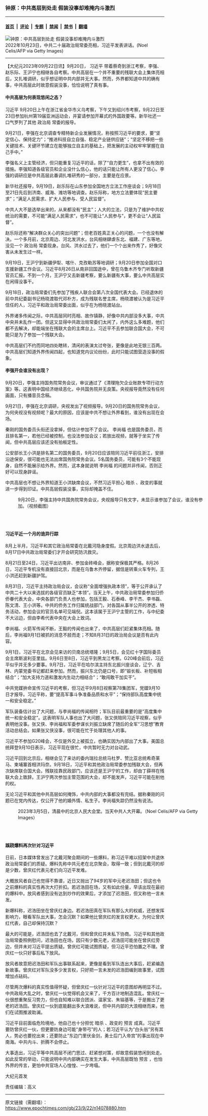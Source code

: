 ### 钟原：中共高层到处走 假装没事却难掩内斗激烈

---

#### [首页](../../../..?n14078880) &nbsp;|&nbsp; [评论](../../../../../epoch-comment?n14078880) &nbsp;|&nbsp; [专题](../../../../../epoch-special?n14078880) &nbsp;|&nbsp; [禁闻](../../../../../epoch-news?n14078880) &nbsp;|&nbsp; [禁书](../../../../../books?n14078880) &nbsp;|&nbsp; [翻墙](https://github.com/gfw-breaker/nogfw/blob/master/README.md?n14078880)


<div><img alt="钟原：中共高层到处走 假装没事却难掩内斗激烈" class="attachment-djy_600_400 size-djy_600_400 wp-post-image" src="https://i.epochtimes.com/assets/uploads/2022/11/id13863714-GettyImages-1244161628_light-600x400.jpg"/>
<div class="caption">
 2022年10月23日，中共二十届政治局常委亮相，习近平发表讲话。(Noel Celis/AFP via Getty Images)
</div></div><hr/><div class="post_content" id="artbody" itemprop="articleBody">
 <!-- article content begin -->
 <p>
  【大纪元2023年09月22日讯】9月20日，
  <ok href="https://www.epochtimes.com/gb/tag/%E4%B9%A0%E8%BF%91%E5%B9%B3.html">
   习近平
  </ok>
  带着蔡奇到浙江考察，李强、赵乐际、王沪宁也相继各自考察。中共高层在一个并不重要的残联大会上集体亮相后，又扎堆调研，似乎想证明中共内部并无大事。然而，外界都知道中共的确有事，中共高层此时故意假装没事，恰恰说明了真有事。
 </p>
 <h4>
  中共高层为何表现悠闲之态？
 </h4>
 <p>
  <ok href="https://www.epochtimes.com/gb/tag/%E4%B9%A0%E8%BF%91%E5%B9%B3.html">
   习近平
  </ok>
  9月20日上午在浙江省金华市义乌考察，下午又到绍兴市考察，9月22日至23日参加杭州第19届亚洲运动会，并宴请参加开幕式的外国政要等。新华社还一口气罗列了其他
  <ok href="https://www.epochtimes.com/gb/tag/%E6%94%BF%E6%B2%BB%E5%B1%80.html">
   政治局
  </ok>
  常委的报导。
 </p>
 <p>
  9月21日，李强在北京调查专精特新企业发展情况，称按照习近平的要求，要“坚定信心、保持定力”；“推进科技自立自强、稳定产业链供应链”；“坚定不移把一些关键技术、关键环节建立在能够独立自主的基础上，把发展的主动权牢牢掌握在自己手中。”
 </p>
 <p>
  李强名义上主管经济，但只能重复习近平的话，除了“自力更生”，也拿不出有效的措施。李强知道各级官员和企业没什么信心，他的话只能让所有人更没了信心。李强的调研应是中共高层此番调扎堆研秀的一部分，主要是在应景。
 </p>
 <p>
  新华社还报导，9月19日，赵乐际在山东参加全国地方立法工作座谈会；9月18日至21日先后到济南、威海、潍坊等地调查。赵乐际称，地方立法要体现“民主要求”；“满足人民需求、扩大人民参与、受人民监督”。
 </p>
 <p>
  中共人大不是选举出来的，从来都没有“民主”；人大的立法，只是为了维护中共权统治的需要，不可能“满足人民需求”，也不可能让“人民参与”，更不会让“人民监督”。
 </p>
 <p>
  赵乐际还称“解决群众关心的突出问题”；但老百姓真正关心的问题，一个也没有解决。一个多月前，北京周边、河北发洪水，台风相继肆虐东北、福建、广东等地，没见一个
  <ok href="https://www.epochtimes.com/gb/tag/%E6%94%BF%E6%B2%BB%E5%B1%80.html">
   政治局
  </ok>
  常委现身。台风、洪水过去了，他们一个个出来作秀了，好像灾害从未发生过一样。
 </p>
 <p>
  9月19日，王沪宁到新疆伊犁、喀什、克孜勒苏等地调研；9月20日参加全国对口支援新疆工作会议。习近平8月26日从南非回国途中，曾在乌鲁木齐专门听取新疆官员汇报。不到一个月，王沪宁又去新疆考察，要么新疆有大事，要么中共高层实在闲得没事干。
 </p>
 <p>
  9月18日，政治局常委们先参加了残疾人联合会第八次全国代表大会。已经退休的前中共纪委副书记杨晓渡取代邓朴方，成为残联名誉主席，杨晓渡被认为是习近平信任的人，习近平和政治局常委出面，似乎在为杨晓渡站台。
 </p>
 <p>
  外界诸多传闻之际，中共高层同时亮相、故作镇静，好像中共内部没多大事，中共中央并未乱作一团。但这又显得中共政治局常委们太闲了，内外这么多难题，他们都不去解决，却能端坐在残联大会的主席台上。习近平不去参加联合国大会，不可能只是为了参加一个残联大会。
 </p>
 <p>
  中共高层们不约而同地四处瞎转，清闲的表演太过夸张，更像是此地无银三百两。中共高层们知道外界传闻四起，也知道党内议论纷纷，此时只能试图营造没事的假象。
 </p>
 <h4>
  李强开会谁没有出现？
 </h4>
 <p>
  9月20日，李强主持国务院常务会议，审议通过了《清理拖欠企业账款专项行动方案》等。这表明中国经济继续恶化，中共国务院并无良策。央视报导竟然没有任何画面，只有播音员念稿。
 </p>
 <p>
  9月21日，李强在北京调研，央视发出了视频报导。9月20日的国务院常务会议，为何央视没有视频呢？最大的原因，应该是中共不想让外界看到，谁没有出现在会场。
 </p>
 <p>
  秦刚的国务委员头衔还没拿掉，但估计参加不了会议。
  <ok href="https://www.epochtimes.com/gb/tag/%E6%9D%8E%E5%B0%9A%E7%A6%8F.html">
   李尚福
  </ok>
  也是国务委员，而且排名第一，若他已经被控制，也没法参加会议；若放出视频，就等于坐实了传闻，但中共高层应该还没有拍板定性。
 </p>
 <p>
  公安部长王小洪是排名第二的国务委员，9月20日应该陪同习近平前往浙江，安排沿途保安，很可能也无法出席国务院常务会议。5名国务委员，可能有3个不能现身，自然不能展示给外界。然而，这本身就说明
  <ok href="https://www.epochtimes.com/gb/tag/%E6%9D%8E%E5%B0%9A%E7%A6%8F.html">
   李尚福
  </ok>
  的问题并非传闻，否则正好可以现身辟谣。
 </p>
 <p>
  中共高层也不想让外界知道王小洪缺席会议，不然习近平担心
  <ok href="https://www.epochtimes.com/gb/tag/%E6%9A%97%E6%9D%80.html">
   暗杀
  </ok>
  、政变的事就进一步得到印证。中共高层假装没事，实际却掩盖不住。
 </p>
 <figure aria-describedby="caption-attachment-14078882" class="wp-caption aligncenter" id="attachment_14078882" style="width: 600px">
  <ok href="https://i.epochtimes.com/assets/uploads/2023/09/id14078882-Liqiang-meeting_20230920.jpg" target="_blank">
   <img alt="" class="size-large wp-image-14078882" src="https://i.epochtimes.com/assets/uploads/2023/09/id14078882-Liqiang-meeting_20230920-600x315.jpg"/>
  </ok>
  <br/><figcaption class="wp-caption-text" id="caption-attachment-14078882">
   9月20日，李强主持中共国务院常务会议，央视报导只有文字，未显示谁参加了会议，谁没有参加。（视频截图）
  </figcaption><br/>
 </figure><br/>
 <h4>
  习近平近一个月的诡异行踪
 </h4>
 <p>
  8月上半月，习近平和其它政治局常委在北戴河隐身度假。北京周边洪水退去后，8月17日中共政治局常委们才开会研究防汛救灾。
 </p>
 <p>
  8月21日至24日，习近平出访南非、参加金砖峰会，据称安保极其严格。8月26日，习近平专机没有直接回北京，而是在乌鲁木齐停留，据信是转乘火车专列，王小洪还赶到新疆护驾。
 </p>
 <p>
  8月31日，习近平主持政治局会议，会议称“全面增强执政本领”，等于公开承认了中共二十大以来选拔的各级官员缺乏“本领”。当天上午，中共政治局常委参加归侨侨眷代表大会，中央各部门负责人也参加，包括王毅、石泰峰、李干杰、李书磊、陈文清、王小洪等。中共的侨务工作归属统战部门，对各国从事半公开的渗透、特务活动，参加会议的官员名单可见端倪。这本该属于王沪宁主管的工作，与中纪委不大沾边，但由李希代表中央在大会上致词。
 </p>
 <p>
  李尚福、火箭军传闻不断，王毅的传闻也出来了，中共高层们赶紧集体亮相。随后，李尚福9月1日被抓的消息不胫而走；不知8月31日的政治局会议是否有此内容。
 </p>
 <p>
  9月1日，习近平在北京会见来访的贝南总统塔隆；9月5日，会见红十字国际委员会主席斯波利亚里兹。9月6日至8日，习近平到黑龙江考察。G20峰会前后，习近平似乎并无多少要事。9月7日，习近平在哈尔滨主持东北振兴座谈会，辽宁、吉林、内蒙党委书记都赶来参加。然而，振兴东北仍是口号，即“锻长板、补短板相结合”；“加大支持力道和激发内生动力相结合”；“敢闯敢干加实干”。
 </p>
 <p>
  中共党媒拚命宣传习近平的考察，但习近平9月8日视察第78集团军，党媒9月10日才报导。习近平称，要“提高军事斗争准备品质和水平”；“保持部队高度集中统一和安全稳定。”
 </p>
 <p>
  军队装备估计出了大问题，与李尚福的传闻相符；军队目前最重要的是“高度集中统一和安全稳定”。这表明军队人事也出了大问题，张又侠陪同习近平视察，似乎表明他没事。张又侠、李尚福和军委参谋长刘振立缺席了随后的全军“习思想”教育活动总结会。如果张又侠没事，很可能在忙于处理其他人的事。
 </p>
 <p>
  习近平不参加G20峰会，不仅是外交上被孤立，也确实因为内部出了大事。美国总统拜登9月10日表示，习近平现在很忙，中共暂时无力对台动武。
 </p>
 <p>
  习近平回到北京后，相继会见了来访的委内瑞拉总统马杜罗、赞比亚总统希奇莱马、柬埔寨首相洪玛奈。9月18日，习近平和其他政治局常委参加残联大会，但再次缺席联合国大会。残联挂靠民政部门，应该还是王沪宁的工作，却由丁薛祥在残联大会上致辞。王沪宁两次参加主管范围的大会，却不能发声，习近平可能在削他的权。
 </p>
 <p>
  无论习近平和其他中共高层如何掩饰，中共内部的大事都没有完结。据称秦刚的问题已在党内传达，仅公开了他的婚外情、私生子。李尚福失踪仍然没有说法。
 </p>
 <figure aria-describedby="caption-attachment-13947026" class="wp-caption aligncenter" id="attachment_13947026" style="width: 600px">
  <ok href="https://i.epochtimes.com/assets/uploads/2023/03/id13947026-GettyImages-1247745251.jpg" target="_blank">
   <img alt="" class="size-large wp-image-13947026" src="https://i.epochtimes.com/assets/uploads/2023/03/id13947026-GettyImages-1247745251-600x400.jpg"/>
  </ok>
  <br/><figcaption class="wp-caption-text" id="caption-attachment-13947026">
   2023年3月5日，清晨中的北京人民大会堂。当天中共人大开幕。（Noel Celis/AFP via Getty Images）
  </figcaption><br/>
 </figure><br/>
 <h4>
  蹊跷爆料再次针对习近平
 </h4>
 <p>
  日前，日本媒体曾发出了北戴河聚会期间的一些爆料，称习近平难以招架中共退休政治局常委们的质疑。爆料先称中共元老在北京聚会，取得一致；但到北戴河的却是少数，曾庆红代表元老们向习近平发难。
 </p>
 <p>
  大概放风者自己也觉得不靠谱，近日又抛出了94岁的军中元老迟浩田；但这也令之前爆料的真实性再次大打折扣。若迟浩田在场，又有如此份量，早该出现在最初的爆料中。放风者感到没有达到炒作的效果后，才添加了迟浩田，但又称他一言未发。
 </p>
 <p>
  新爆料称，迟浩田坐在曾庆红身边。若迟浩田真在军队有那么大的权威，还想发挥影响力，眼看军队出大事，怎会沉默？如果他比曾庆红的发言权更大，为何让曾庆红代表，自己却保持沉默？
 </p>
 <p>
  最大的可能是，迟浩田也去了北戴河，但和曾庆红并未私下协商。习近平和其他政治局常委照例慰问，迟浩田也在场，因只有少数元老，迟浩田可能坐在曾庆红旁边，但并未对习近平提出质疑。曾庆红可能试图质疑，但习近平恐怕置之不理。曾庆红一伙只好事后私下放风。
 </p>
 <p>
  放风者故意把迟浩田和军队出事联系起来，更像是看到军队连出大事后，赶紧编造新故事。曾庆红对军队没多少发言权，只好把一言未发的迟浩田编到故事里，试图增加点砝码。
 </p>
 <p>
  尽管两次爆料的真实性值得怀疑，但曾庆红一伙针对习近平的意图却再明显不过。中共政局大乱之时，曾庆红一伙觉得机会又来了，千方百计地制造混乱。曾庆红一伙很想重聚反习势力，但也自知难以联合团派、温家宝、朱镕基等，于是搬出了更老的迟浩田。曾庆红一伙到底能翻出多大浪难说，但中共内部的大浪相继而来，他们在试图推波助澜。
 </p>
 <p>
  习近平目前面临危险境地，他自己也十分担忧
  <ok href="https://www.epochtimes.com/gb/tag/%E6%9A%97%E6%9D%80.html">
   暗杀
  </ok>
  、政变的
  <ok href="https://www.epochtimes.com/gb/tag/%E9%A2%84%E8%A8%80.html">
   预言
  </ok>
  成真。习近平要防曾庆红一伙，但更要防身边可能“身带弓”的人；若习近平认为“白头翁”另有其人，势必也要挖出来；还要防止“东边门里伏金剑，勇士后门入帝宫”的事出现在中南海。中共内斗、折腾不会停止。
 </p>
 <p>
  大事迭出，习近平等中共高层不闭门思过、赶紧想对策，却故意假装悠闲到处走。如此反常的举动，只能说明中共内部确实在发生大事，中共高层既怕
  <ok href="https://www.epochtimes.com/gb/tag/%E9%A2%84%E8%A8%80.html">
   预言
  </ok>
  ，也怕外界的传言，更怕中共官场人心惶惶、一夕垮塌。
 </p>
 <p>
  大纪元首发
 </p>
 <p>
  责任编辑：高义
 </p>
 <!-- article content end -->
 <div id="below_article_ad">
 </div>
</div>


---

原文链接（需翻墙）：https://www.epochtimes.com/gb/23/9/22/n14078880.htm